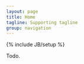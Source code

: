 ```yaml
---
layout: page
title: Home
tagline: Supporting tagline
group: navigation
---
```

{% include JB/setup %}

Todo.

